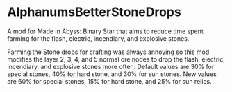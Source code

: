 # AlphanumsBetterStoneDrops
A mod for Made in Abyss: Binary Star that aims to reduce time spent farming for the flash, electric, incendiary, and explosive stones.

Farming the Stone drops for crafting was always annoying so this mod modifies the layer 2, 3, 4, and 5 normal ore nodes to drop the flash, electric, incendiary, and explosive stones more often. Default values are 30% for special stones, 40% for hard stone, and 30% for sun stones. New values are 60% for special stones, 15% for hard stone, and 25% for sun relics.
